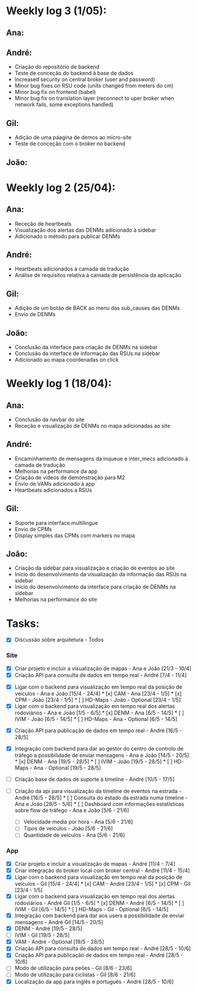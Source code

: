 # Weekly log 3 (1/05):
## Ana:
## André:
- Criação do repositório de backend
- Teste de conceção do backend à base de dados
- Increased security on central broker (user and password)
- Minor bug fixes on RSU code (units changed from meters do cm)
- Minor bug fix on frontend (babel)
- Minor bug fix on translation layer (reconnect to uper broker when network fails, some exceptions handled)
## Gil:
- Adição de uma páagina de demos ao micro-site
- Teste de conceção com o broker no backend
## João:

# Weekly log 2 (25/04):
## Ana:
- Receção de heartbeats
- Visualização dos alertas das DENMs adicionado à sidebar
- Adicionado o método para publicar DENMs
## André:
- Heartbeats adicionados à camada de tradução
- Análise de requisitos relativa à camada de persistência da aplicação
## Gil:
- Adição de um botão de BACK ao menu das sub_causes das DENMs
- Envio de DENMs 
## João:
- Conclusão da interface para criação de DENMs na sidebar
- Conclusão da interface de informação das RSUs na sidebar
- Adicionado ao mapa coordenadas on click

# Weekly log 1 (18/04):
## Ana:
- Conclusão da navbar do site
- Receção e visualização de DENMs no mapa adicionadas ao site
## André:
- Encaminhamento de mensagens da inqueue e inter_mecs adicionado à camada de tradução
- Melhorias na performance da app
- Criação de vídeos de demonstração para M2
- Envio de VAMs adicionado à app
- Heartbeats adicionados a RSUs
## Gil:
- Suporte para interface multilingue
- Envio de CPMs
- Display simples das CPMs com markers no mapa
## João:
- Criação da sidebar para visualização e criação de eventos ao site
- Início do desenvolvimento da visualização da informação das RSUs na sidebar
- Início do desenvolvimento da interface para criação de DENMs na sidebar
- Melhorias na performance do site

# Tasks:

* [x]  Discussão sobre arquitetura - Todos

### Site
- [x]  Criar projeto e incluir a visualização de mapas - Ana e João \[21/3 - 10/4\]
- [x]  Criação API para consulta de dados em tempo real - André \[7/4 - 11/4\]
  * [x]  Ligar com o backend para visualização em tempo real da posição de veículos - Ana e João \[15/4 - 24/4\]
    * [x]  CAM - Ana \[23/4 - 1/5\]
    * [x]  CPM - João \[23/4 - 1/5\]
    * [ ]  HD-Maps - João - Optional \[23/4 - 1/5\]
  * [x]  Ligar com o backend para visualização em tempo real dos alertas rodoviários - Ana e João \[1/5 - 6/5\]
    * [x]  DENM - Ana \[6/5 - 14/5\]
    * [ ]  IVIM - João \[6/5 - 14/5\]
    * [ ]  HD-Maps - Ana - Optional \[6/5 - 14/5\]
- [x]  Criação API para publicação de dados em tempo real - André \[16/5 - 28/5\]
  * [x]  Integração com backend para dar ao gestor do centro de controlo de tráfego a possibilidade de enviar mensagens - Ana e João \[14/5 - 20/5\]
    * [x]  DENM - Ana \[19/5 - 28/5\]
    * [ ]  IVIM - João \[19/5 - 28/5\]
    * [ ]  HD-Maps - Ana - Optional \[19/5 - 28/5\]

* [ ]  Criação base de dados de suporte à timeline - André \[10/5 - 17/5\]
  * [ ]  Criação da api para visualização da timeline de eventos na estrada - André \[16/5 - 28/5\]
    * [ ]  Consulta do estado da estrada numa timeline - Ana e João \[28/5 - 5/6\]
    * [ ]  Dashboard com informações estatísticas sobre flow de tráfego - Ana e João \[5/6 - 21/6\]
      * [ ]  Velocidade media por hora - Ana \[5/6 - 21/6\]
      * [ ]  Tipos de veículos - João \[5/6 - 21/6\]
      * [ ]  Quantidade de veículos - Ana \[5/6 - 21/6\]

### App
* [x]  Criar projeto e incluir a visualização de mapas - André \[11/4 - 7/4\]
* [x]  Criar integração do broker local com broker central - André \[11/4 - 15/4\]
  * [x]  Ligar com o backend para visualização em tempo real da posição de veículos - Gil \[15/4 - 24/4\]
    * [x]  CAM - André \[23/4 - 1/5\]
    * [x]  CPM - Gil \[23/4 - 1/5\]
  * [x]  Ligar com o backend para visualização em tempo real dos alertas rodoviários - André Gil \[1/5 - 6/5\]
    * [x]  DENM - André \[6/5 - 14/5\]
    * [ ]  IVIM - Gil \[6/5 - 14/5\]
    * [ ]  HD-Maps - Gil - Optional \[6/5 - 14/5\]
* [x]  Integração com backend para dar aos users a possibilidade de enviar mensagens - André Gil \[14/5 - 20/5\]
  * [x]  DENM - André \[19/5 - 28/5\]
  * [ ]  IVIM - Gil \[19/5 - 28/5\]
  * [x]  VAM - André - Optional \[19/5 - 28/5\]
* [x]  Criação API para consulta de dados em tempo real - André \[28/5 - 10/6\]
* [x]  Criação API para publicação de dados em tempo real - André \[28/5 - 10/6\]
  * [ ]  Modo de utilização para peões - Gil \[8/6 - 23/6\]
  * [ ]  Modo de utilização para ciclistas - Gil \[8/6 - 21/6\]
* [x]  Localização da app para inglês e português - André \[28/5 - 10/6\]
